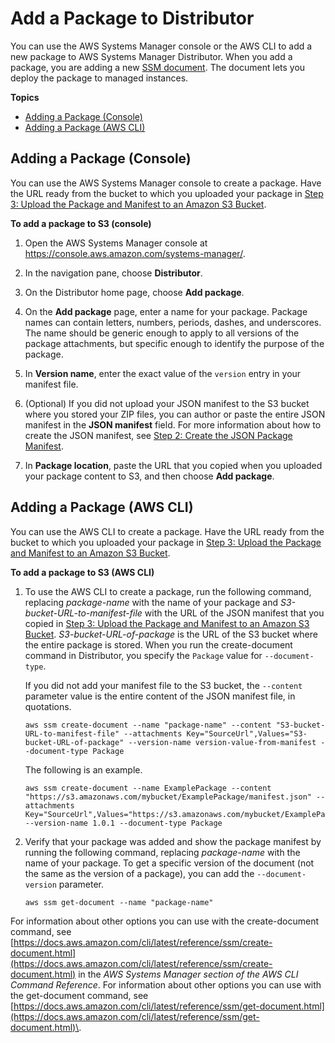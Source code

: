 # Add a Package to Distributor<a name="distributor-working-with-packages-add"></a>

You can use the AWS Systems Manager console or the AWS CLI to add a new package to AWS Systems Manager Distributor\. When you add a package, you are adding a new [SSM document](sysman-ssm-docs.md)\. The document lets you deploy the package to managed instances\.

**Topics**
+ [Adding a Package \(Console\)](#create-pkg-console)
+ [Adding a Package \(AWS CLI\)](#create-pkg-cli)

## Adding a Package \(Console\)<a name="create-pkg-console"></a>

You can use the AWS Systems Manager console to create a package\. Have the URL ready from the bucket to which you uploaded your package in [Step 3: Upload the Package and Manifest to an Amazon S3 Bucket](distributor-working-with-packages-create.md#packages-upload-s3)\.

**To add a package to S3 \(console\)**

1. Open the AWS Systems Manager console at [https://console\.aws\.amazon\.com/systems\-manager/](https://console.aws.amazon.com/systems-manager/)\.

1. In the navigation pane, choose **Distributor**\.

1. On the Distributor home page, choose **Add package**\.

1. On the **Add package** page, enter a name for your package\. Package names can contain letters, numbers, periods, dashes, and underscores\. The name should be generic enough to apply to all versions of the package attachments, but specific enough to identify the purpose of the package\.

1. In **Version name**, enter the exact value of the `version` entry in your manifest file\.

1. \(Optional\) If you did not upload your JSON manifest to the S3 bucket where you stored your ZIP files, you can author or paste the entire JSON manifest in the **JSON manifest** field\. For more information about how to create the JSON manifest, see [Step 2: Create the JSON Package Manifest](distributor-working-with-packages-create.md#packages-manifest)\.

1. In **Package location**, paste the URL that you copied when you uploaded your package content to S3, and then choose **Add package**\.

## Adding a Package \(AWS CLI\)<a name="create-pkg-cli"></a>

You can use the AWS CLI to create a package\. Have the URL ready from the bucket to which you uploaded your package in [Step 3: Upload the Package and Manifest to an Amazon S3 Bucket](distributor-working-with-packages-create.md#packages-upload-s3)\.

**To add a package to S3 \(AWS CLI\)**

1. To use the AWS CLI to create a package, run the following command, replacing *package\-name* with the name of your package and *S3\-bucket\-URL\-to\-manifest\-file* with the URL of the JSON manifest that you copied in [Step 3: Upload the Package and Manifest to an Amazon S3 Bucket](distributor-working-with-packages-create.md#packages-upload-s3)\. *S3\-bucket\-URL\-of\-package* is the URL of the S3 bucket where the entire package is stored\. When you run the create\-document command in Distributor, you specify the `Package` value for `--document-type`\.

   If you did not add your manifest file to the S3 bucket, the `--content` parameter value is the entire content of the JSON manifest file, in quotations\.

   ```
   aws ssm create-document --name "package-name" --content "S3-bucket-URL-to-manifest-file" --attachments Key="SourceUrl",Values="S3-bucket-URL-of-package" --version-name version-value-from-manifest --document-type Package
   ```

   The following is an example\.

   ```
   aws ssm create-document --name ExamplePackage --content "https://s3.amazonaws.com/mybucket/ExamplePackage/manifest.json" --attachments Key="SourceUrl",Values="https://s3.amazonaws.com/mybucket/ExamplePackage" --version-name 1.0.1 --document-type Package
   ```

1. Verify that your package was added and show the package manifest by running the following command, replacing *package\-name* with the name of your package\. To get a specific version of the document \(not the same as the version of a package\), you can add the `--document-version` parameter\.

   ```
   aws ssm get-document --name "package-name"
   ```

For information about other options you can use with the create\-document command, see [https://docs.aws.amazon.com/cli/latest/reference/ssm/create-document.html](https://docs.aws.amazon.com/cli/latest/reference/ssm/create-document.html) in the *AWS Systems Manager section of the AWS CLI Command Reference*\. For information about other options you can use with the get\-document command, see [https://docs.aws.amazon.com/cli/latest/reference/ssm/get-document.html](https://docs.aws.amazon.com/cli/latest/reference/ssm/get-document.html)\.